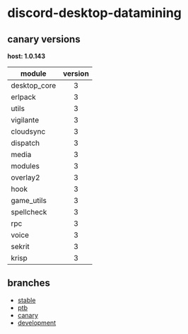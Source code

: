 # discord-desktop-datamining

## canary versions

**host: 1.0.143**

| module | version |
| ------ | :-----: |
| desktop_core | 3 |
| erlpack | 3 |
| utils | 3 |
| vigilante | 3 |
| cloudsync | 3 |
| dispatch | 3 |
| media | 3 |
| modules | 3 |
| overlay2 | 3 |
| hook | 3 |
| game_utils | 3 |
| spellcheck | 3 |
| rpc | 3 |
| voice | 3 |
| sekrit | 3 |
| krisp | 3 |

## branches

- [stable](https://github.com/OpenAsar/discord-desktop-datamining/tree/stable)
- [ptb](https://github.com/OpenAsar/discord-desktop-datamining/tree/ptb)
- [canary](https://github.com/OpenAsar/discord-desktop-datamining/tree/canary)
- [development](https://github.com/OpenAsar/discord-desktop-datamining/tree/development)